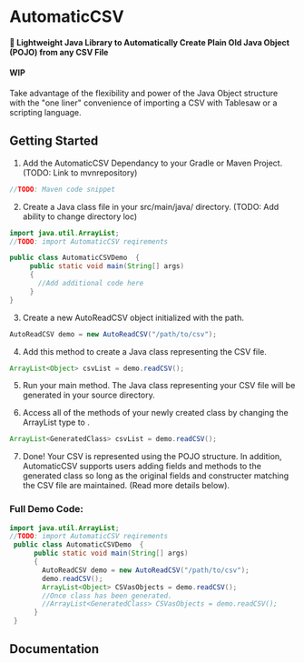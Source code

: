 # AutomaticCSV
#### :rocket: Lightweight Java Library to Automatically Create Plain Old Java Object (POJO) from any CSV File
#### WIP
Take advantage of the flexibility and power of the Java Object structure with the "one liner" convenience of importing a CSV with Tablesaw or a scripting language. 


## Getting Started

1. Add the AutomaticCSV Dependancy to your Gradle or Maven Project. (TODO: Link to mvnrepository)

  ```Java
  //TODO: Maven code snippet
  ```

2. Create a Java class file in your src/main/java/ directory. (TODO: Add ability to change directory loc)
        
 ```Java
 import java.util.ArrayList;
 //TODO: import AutomaticCSV reqirements
 
 public class AutomaticCSVDemo  {
      public static void main(String[] args)
      {
        //Add additional code here
      }
 }

 ```
        
3. Create a new AutoReadCSV object initialized with the path. 

```Java
AutoReadCSV demo = new AutoReadCSV("/path/to/csv");

```
4. Add this method to create a Java class representing the CSV file. 

```Java
ArrayList<Object> csvList = demo.readCSV();
```

5. Run your main method. The Java class representing your CSV file will be generated in your source directory.

6. Access all of the methods of your newly created class by changing the ArrayList type to <GeneratedClass>. 

```Java
ArrayList<GeneratedClass> csvList = demo.readCSV();
```

7. Done! Your CSV is represented using the POJO structure. In addition, AutomaticCSV supports users adding fields and methods to the generated class so long as the original fields and constructer matching the CSV file are maintained. (Read more details below). 

### Full Demo Code: 
```Java
import java.util.ArrayList;
//TODO: import AutomaticCSV reqirements
 public class AutomaticCSVDemo  {
      public static void main(String[] args)
      {
        AutoReadCSV demo = new AutoReadCSV("/path/to/csv");
        demo.readCSV();
        ArrayList<Object> CSVasObjects = demo.readCSV();
        //Once class has been generated. 
        //ArrayList<GeneratedClass> CSVasObjects = demo.readCSV();
      }
 }
```

## Documentation






